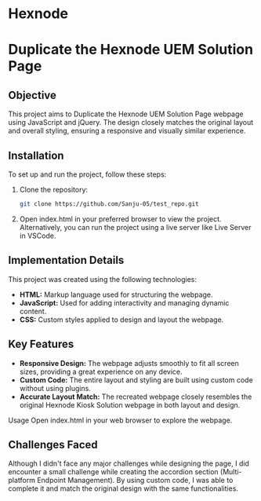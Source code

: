 # Hexnode

# Duplicate the Hexnode UEM Solution Page


## Objective

This project aims to Duplicate the Hexnode UEM Solution Page webpage using JavaScript and jQuery. The design closely matches the original layout and overall styling, ensuring a responsive and visually similar experience.



## Installation

To set up and run the project, follow these steps:

1. Clone the repository:
   ```bash
   git clone https://github.com/Sanju-05/test_repo.git

2. Open index.html in your preferred browser to view the project.
    Alternatively, you can run the project using a live server like Live Server in VSCode.



## Implementation Details

This project was created using the following technologies:
- **HTML:** Markup language used for structuring the webpage.
- **JavaScript:** Used for adding interactivity and managing dynamic content.
- **CSS:** Custom styles applied to design and layout the webpage.

## Key Features

- **Responsive Design:** The webpage adjusts smoothly to fit all screen sizes, providing a great experience on any device.
- **Custom Code:** The entire layout and styling are built using custom code without using plugins.
- **Accurate Layout Match:** The recreated webpage closely resembles the original Hexnode Kiosk Solution webpage in both layout and design.


Usage
    Open index.html in your web browser to explore the webpage.



## Challenges Faced

Although I didn't face any major challenges while designing the page, I did encounter a small challenge while creating the accordion section (Multi-platform Endpoint Management). By using custom code, I was able to complete it and match the original design with the same functionalities.

